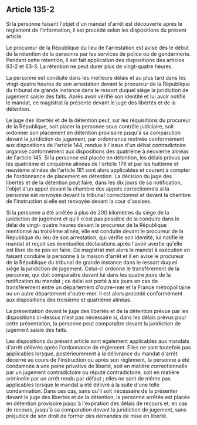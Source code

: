 Article 135-2
----
Si la personne faisant l'objet d'un mandat d'arrêt est découverte après le
règlement de l'information, il est procédé selon les dispositions du présent
article.

Le procureur de la République du lieu de l'arrestation est avisé dès le début de
la rétention de la personne par les services de police ou de gendarmerie.
Pendant cette rétention, il est fait application des dispositions des articles
63-2 et 63-3. La rétention ne peut durer plus de vingt-quatre heures.

La personne est conduite dans les meilleurs délais et au plus tard dans les
vingt-quatre heures de son arrestation devant le procureur de la République du
tribunal de grande instance dans le ressort duquel siège la juridiction de
jugement saisie des faits. Après avoir vérifié son identité et lui avoir notifié
le mandat, ce magistrat la présente devant le juge des libertés et de la
détention.

Le juge des libertés et de la détention peut, sur les réquisitions du procureur
de la République, soit placer la personne sous contrôle judiciaire, soit
ordonner son placement en détention provisoire jusqu'à sa comparution devant la
juridiction de jugement, par ordonnance motivée conformément aux dispositions de
l'article 144, rendue à l'issue d'un débat contradictoire organisé conformément
aux dispositions des quatrième à neuvième alinéas de l'article 145. Si la
personne est placée en détention, les délais prévus par les quatrième et
cinquième alinéas de l'article 179 et par les huitième et neuvième alinéas de
l'article 181 sont alors applicables et courent à compter de l'ordonnance de
placement en détention. La décision du juge des libertés et de la détention peut
faire, dans les dix jours de sa notification, l'objet d'un appel devant la
chambre des appels correctionnels si la personne est renvoyée devant le tribunal
correctionnel et devant la chambre de l'instruction si elle est renvoyée devant
la cour d'assises.

Si la personne a été arrêtée à plus de 200 kilomètres du siège de la juridiction
de jugement et qu'il n'est pas possible de la conduire dans le délai de vingt-
quatre heures devant le procureur de la République mentionné au troisième
alinéa, elle est conduite devant le procureur de la République du lieu de son
arrestation, qui vérifie son identité, lui notifie le mandat et reçoit ses
éventuelles déclarations après l'avoir avertie qu'elle est libre de ne pas en
faire. Ce magistrat met alors le mandat à exécution en faisant conduire la
personne à la maison d'arrêt et il en avise le procureur de la République du
tribunal de grande instance dans le ressort duquel siège la juridiction de
jugement. Celui-ci ordonne le transfèrement de la personne, qui doit comparaître
devant lui dans les quatre jours de la notification du mandat ; ce délai est
porté à six jours en cas de transfèrement entre un département d'outre-mer et la
France métropolitaine ou un autre département d'outre-mer. Il est alors procédé
conformément aux dispositions des troisième et quatrième alinéas.

La présentation devant le juge des libertés et de la détention prévue par les
dispositions ci-dessus n'est pas nécessaire si, dans les délais prévus pour
cette présentation, la personne peut comparaître devant la juridiction de
jugement saisie des faits.

Les dispositions du présent article sont également applicables aux mandats
d'arrêt délivrés après l'ordonnance de règlement. Elles ne sont toutefois pas
applicables lorsque, postérieurement à la délivrance du mandat d'arrêt décerné
au cours de l'instruction ou après son règlement, la personne a été condamnée à
une peine privative de liberté, soit en matière correctionnelle par un jugement
contradictoire ou réputé contradictoire, soit en matière criminelle par un arrêt
rendu par défaut ; elles ne sont de même pas applicables lorsque le mandat a été
délivré à la suite d'une telle condamnation. Dans ces cas, sans qu'il soit
nécessaire de la présenter devant le juge des libertés et de la détention, la
personne arrêtée est placée en détention provisoire jusqu'à l'expiration des
délais de recours et, en cas de recours, jusqu'à sa comparution devant la
juridiction de jugement, sans préjudice de son droit de former des demandes de
mise en liberté.
